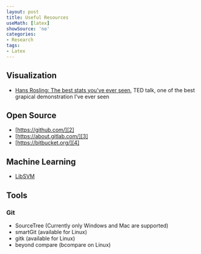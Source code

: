 ```yaml
---
layout: post
title: Useful Resources
useMath: [latex]
showSource: 'no'
categories:
- Research
tags:
- Latex
---
```


## Visualization
 - [Hans Rosling: The best stats you've ever seen][1], TED talk, one of the best grapical demonstration I've ever seen


## Open Source
 - [https://github.com/][2]
 - [https://about.gitlab.com/][3]
 - [https://bitbucket.org/][4]

## Machine Learning
 - [LibSVM][5]


## Tools

### Git
 - SourceTree (Currently only Windows and Mac are supported)
 - smartGit (available for Linux)
 - gitk (available for Linux)
 - beyond compare (bcompare on Linux)


[5]: https://www.csie.ntu.edu.tw/~cjlin/libsvm/
[4]: https://bitbucket.org/
[3]: https://about.gitlab.com/
[2]: https://github.com/
[1]: http://www.ted.com/talks/hans_rosling_shows_the_best_stats_you_ve_ever_seen





